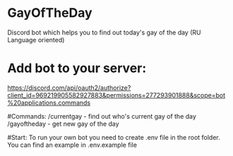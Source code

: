 # GayOfTheDay
Discord bot which helps you to find out today's gay of the day (RU Language oriented)

# Add bot to your server:
https://discord.com/api/oauth2/authorize?client_id=969219905582927883&permissions=277293901888&scope=bot%20applications.commands

#Commands:
/currentgay - find out who's current gay of the day
/gayoftheday - get new gay of the day

#Start:
To run your own bot you need to create .env file in the root folder. You can find an example in .env.example file